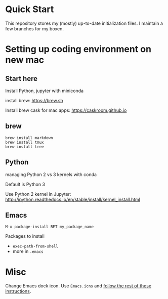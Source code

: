 Quick Start
===============================================================================
This repository stores my (mostly) up-to-date initialization files. I maintain
a few branches for my boxen.



# Setting up coding environment on new mac

## Start here

Install Python, jupyter with miniconda

install brew: https://brew.sh

Install brew cask for mac apps: https://caskroom.github.io

## brew

	brew install markdown
	brew install tmux
	brew install tree


## Python

managing Python 2 vs 3 kernels with conda

Default is Python 3

Use Python 2 kernel in Jupyter: http://ipython.readthedocs.io/en/stable/install/kernel_install.html


## Emacs

	M-x package-install RET my_package_name

Packages to install

  * `exec-path-from-shell`
  * more in `.emacs`
  

# Misc

Change Emacs dock icon. Use `Emacs.icns` and
[follow the rest of these instructions](https://apple.stackexchange.com/a/276579).
